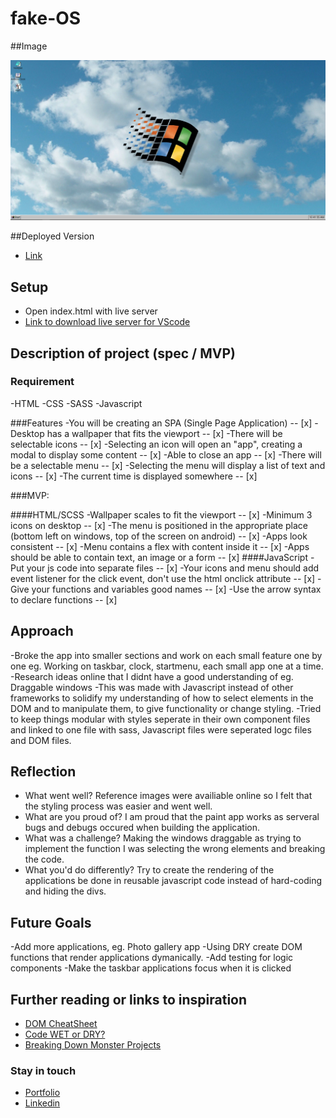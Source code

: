 # fake-OS

##Image

![Screenshot](./screenshot/fake-os-thumbnail.png)


##Deployed Version

- [Link]( https://vercel.com/edrickhoo/fake-os)

## Setup

- Open index.html with live server
- [Link to download live server for VScode]( https://marketplace.visualstudio.com/items?itemName=ritwickdey.LiveServer)

## Description of project (spec / MVP)

### Requirement
-HTML
-CSS
-SASS
-Javascript

###Features
-You will be creating an SPA (Single Page Application) -- [x]
-Desktop has a wallpaper that fits the viewport -- [x]
-There will be selectable icons -- [x]
-Selecting an icon will open an "app", creating a modal to display some content -- [x]
-Able to close an app -- [x]
-There will be a selectable menu -- [x]
-Selecting the menu will display a list of text and icons -- [x]
-The current time is displayed somewhere -- [x]

###MVP:

####HTML/SCSS
-Wallpaper scales to fit the viewport -- [x]
-Minimum 3 icons on desktop -- [x]
-The menu is positioned in the appropriate place (bottom left on windows, top of the screen on android) -- [x]
-Apps look consistent -- [x]
-Menu contains a flex with content inside it -- [x]
-Apps should be able to contain text, an image or a form -- [x]
####JavaScript
-Put your js code into separate files -- [x]
-Your icons and menu should add event listener for the click event, don't use the html onclick attribute -- [x]
-Give your functions and variables good names -- [x]
-Use the arrow syntax to declare functions -- [x]

## Approach

-Broke the app into smaller sections and work on each small feature one by one eg. Working on taskbar, clock, startmenu, each small app one at a time.
-Research ideas online that I didnt have a good understanding of eg. Draggable windows
-This was made with Javascript instead of other frameworks to solidify my understanding of how to select elements in the DOM and to manipulate them, to give functionality or change styling.
-Tried to keep things modular with styles seperate in their own component files and linked to one file with sass, Javascript files were seperated logc files and DOM files.

## Reflection

- What went well?  Reference images were availiable online so I felt that the styling process was easier and went well.
- What are you proud of? I am proud that the paint app works as serveral bugs and debugs occured when building the application.
- What was a challenge? Making the windows draggable as trying to implement the function I was selecting the wrong elements and breaking the code.
- What you'd do differently? Try to create the rendering of the applications be done in reusable javascript code instead of hard-coding and hiding the divs.

## Future Goals

-Add more applications, eg. Photo gallery app
-Using DRY create DOM functions that render applications dymanically.
-Add testing for logic components
-Make the taskbar applications focus when it is clicked


## Further reading or links to inspiration

- [DOM CheatSheet]( https://fundamentals.generalassemb.ly/11_unit/dom-cheatsheet.html)
- [Code WET or DRY?]( https://dzone.com/articles/is-your-code-dry-or-wet#:~:text=DRY%20code%20is%20a%20software,t%20adhere%20to%20DRY%20principle.)
- [Breaking Down Monster Projects]( https://www.informit.com/articles/article.aspx?p=2153472)

### Stay in touch

- [Portfolio]( https://edric-khoo.vercel.app/)
- [Linkedin]( https://www.linkedin.com/in/edric-khoo-98881b173/)

